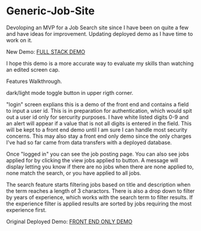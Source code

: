 # Generic-Job-Site

Devoloping an MVP for a Job Search site since I have been on quite a few and have ideas for improvement. Updating deployed demo as I have time to work on it.

New Demo: [FULL STACK DEMO](http://52.21.107.140:3007/)

I hope this demo is a more accurate way to evaluate my skills than watching an edited screen cap.

Features Walkthrough.

dark/light mode toggle button in upper rigth corner.

"login" screen explians this is a demo of the front end and contains a field to input a user id. This is in preparation for authentication, which would spit out a user id only for sercurity purposes. I have white listed digits 0-9 and an alert will appear if a value that is not all digits is entered in the field. This will be kept to a front end demo until I am sure I can handle most security concerns. This may also stay a front end only demo since the only charges I've had so far came from data transfers with a deployed database.

Once "logged in" you can see the job posting page. You can also see jobs applied for by clicking the view jobs applied to button. A message will display letting you know if there are no jobs when there are none applied to, none match the search, or you have applied to all jobs.

The search feature starts filtering jobs based on title and description when the term reaches a length of 3 charactors. There is also a drop down to filter by years of experience, which works with the search term to filter results. If the experience filter is applied results are sorted by jobs requiring the most experience first.

Original Deployed Demo: [FRONT END ONLY DEMO](http://52.21.107.140:3004/) 
